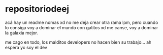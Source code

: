 # repositoriodeej
acá hay un readme nomas xd
no me deja crear otra rama lpm, pero cuando lo consiga voy a dominar el mundo con gatitos xd
me canse, voy a dominar la galaxia mejor.

me cago en todo, los malditos developers no hacen bien su trabajo... ah espera yo soy el dev